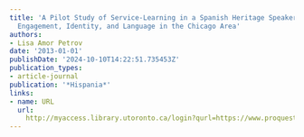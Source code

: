 ```yaml
---
title: 'A Pilot Study of Service-Learning in a Spanish Heritage Speaker Course: Community
  Engagement, Identity, and Language in the Chicago Area'
authors:
- Lisa Amor Petrov
date: '2013-01-01'
publishDate: '2024-10-10T14:22:51.735453Z'
publication_types:
- article-journal
publication: '*Hispania*'
links:
- name: URL
  url: 
    http://myaccess.library.utoronto.ca/login?qurl=https://www.proquest.com/docview/1651845022?accountid=14771&bdid=38382&_bd=ghS1ojseOFhiLhMzySRhctdnkiI%3D
---
```


